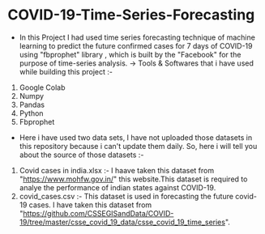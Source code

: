 # COVID-19-Time-Series-Forecasting

- In this Project I had used time series forecasting technique of machine
learning to predict the future confirmed cases for 7 days of COVID-19 using "fbprophet" library , which is built by the "Facebook" for the purpose of time-series analysis.
-> Tools & Softwares that i have used while building this project :-
1) Google Colab
2) Numpy
3) Pandas
4) Python
5) Fbprophet

- Here i have used two data sets, I have not uploaded those datasets in this repository because i can't update them daily.
  So, here i will tell you about the source of those datasets :-
1) Covid cases in india.xlsx :- I haave taken this dataset from "https://www.mohfw.gov.in/" this website.This dataset is required to analye the performance of indian 
states against COVID-19.
2) covid_cases.csv :- This dataset is used in forecasting the future covid-19 cases. I have taken this dataset from "https://github.com/CSSEGISandData/COVID-19/tree/master/csse_covid_19_data/csse_covid_19_time_series". 
